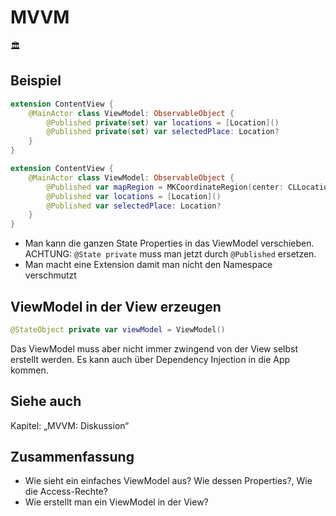 # MVVM
🏛️

## Beispiel

```swift
extension ContentView {
    @MainActor class ViewModel: ObservableObject {
        @Published private(set) var locations = [Location]()
        @Published private(set) var selectedPlace: Location?
    }
}
```


```swift
extension ContentView {
    @MainActor class ViewModel: ObservableObject {
        @Published var mapRegion = MKCoordinateRegion(center: CLLocationCoordinate2D(latitude: 50, longitude: 0), span: MKCoordinateSpan(latitudeDelta: 25, longitudeDelta: 25))
        @Published var locations = [Location]()
        @Published var selectedPlace: Location?
    }
}
```

- Man kann die ganzen State Properties in das ViewModel verschieben. ACHTUNG: `@State private` muss man jetzt durch `@Published` ersetzen.
- Man macht eine Extension damit man nicht den Namespace verschmutzt

## ViewModel in der View erzeugen

```swift
@StateObject private var viewModel = ViewModel()
```

Das ViewModel muss aber nicht immer zwingend von der View selbst erstellt werden. Es kann auch über Dependency Injection in die App kommen.

## Siehe auch

Kapitel: „MVVM: Diskussion“
## Zusammenfassung
- Wie sieht ein einfaches ViewModel aus? Wie dessen Properties?, Wie die Access-Rechte?
- Wie erstellt man ein ViewModel in der View?